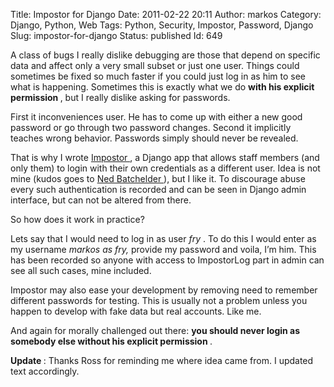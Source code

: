 Title: Impostor for Django
Date: 2011-02-22 20:11
Author: markos
Category: Django, Python, Web
Tags: Python, Security, Impostor, Password, Django
Slug: impostor-for-django
Status: published
Id: 649

<div>
 <p>
  A class of bugs I really dislike debugging are those that depend on specific data and affect only a very small subset or just one user. Things could sometimes be fixed so much faster if you could just log in as him to see what is happening. Sometimes this is exactly what we do
  <strong>
   with his explicit permission
  </strong>
  , but I really dislike asking for passwords.
 </p>
 <p>
  First it inconveniences user. He has to come up with either a new good password or go through two password changes. Second it implicitly teaches wrong behavior. Passwords simply should never be revealed.
 </p>
 <p>
  That is why I wrote
  <a href="https://github.com/samastur/Impostor" title="Impostor's home at GitHub">
   Impostor
  </a>
  , a Django app that allows staff members (and only them) to login with their own credentials as a different user. Idea is not mine (kudos goes to
  <a href="http://nedbatchelder.com/blog/201008/django_superuser_login_trapdoor.html" title="Ned's post where idea comes from">
   Ned Batchelder
  </a>
  ), but I like it. To discourage abuse every such authentication is recorded and can be seen in Django admin interface, but can not be altered from there.
 </p>
 <p>
  So how does it work in practice?
 </p>
 <p>
  Lets say that I would need to log in as user
  <em>
   fry
  </em>
  . To do this I would enter as my username
  <em>
   markos as fry,
  </em>
  provide my password and voila, I’m him. This has been recorded so anyone with access to ImpostorLog part in admin can see all such cases, mine included.
 </p>
 <p>
  Impostor may also ease your development by removing need to remember different passwords for testing. This is usually not a problem unless you happen to develop with fake data but real accounts. Like me.
 </p>
 <p>
  And again for morally challenged out there:
  <strong>
   you should never login as somebody else without his explicit permission
  </strong>
  .
 </p>
 <p>
  <strong>
   Update
  </strong>
  : Thanks Ross for reminding me where idea came from. I updated text accordingly.
 </p>
</div>

